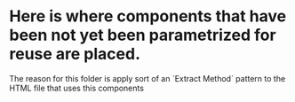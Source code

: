 # Here is where components that have been not yet been parametrized for reuse are placed.

The reason for this folder is apply sort of an ´Extract Method´ pattern to the HTML file that uses this components